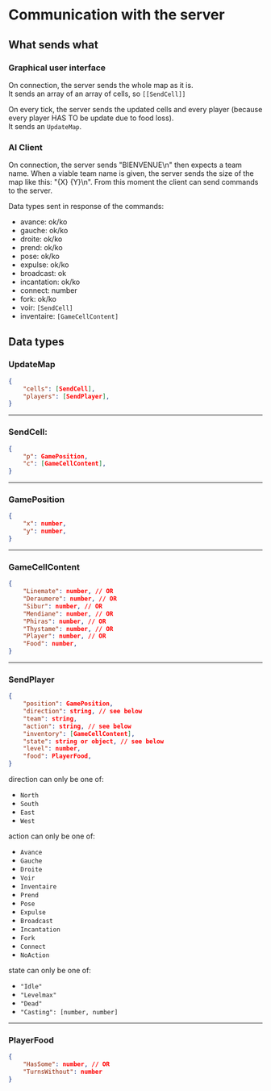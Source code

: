 # Communication with the server

## What sends what

### Graphical user interface

On connection, the server sends the whole map as it is. <br />
It sends an array of an array of cells, so `[[SendCell]]`

On every tick, the server sends the updated cells and every player
(because every player HAS TO be update due to food loss). <br />
It sends an `UpdateMap`.

### AI Client

On connection, the server sends "BIENVENUE\n" then expects a team name. When a viable team name is given, the server sends the size of the map like this: "{X} {Y}\n". From this moment the client can send commands to the server.

Data types sent in response of the commands:
- avance: ok/ko
- gauche: ok/ko
- droite: ok/ko
- prend: ok/ko
- pose: ok/ko
- expulse: ok/ko
- broadcast: ok
- incantation: ok/ko
- connect: number
- fork: ok/ko
- voir: `[SendCell]`
- inventaire: `[GameCellContent]`

## Data types

### UpdateMap

```json
{
	"cells": [SendCell],
	"players": [SendPlayer], 
}
```

---
### SendCell:

```json
{
	"p": GamePosition,
	"c": [GameCellContent], 
}
```

---
### GamePosition

```json
{
	"x": number,
	"y": number, 
}
```

---
### GameCellContent

```json
{
	"Linemate": number, // OR
	"Deraumere": number, // OR
	"Sibur": number, // OR
	"Mendiane": number, // OR
	"Phiras": number, // OR
	"Thystame": number, // OR
	"Player": number, // OR
	"Food": number,
}
```

---
### SendPlayer

```json
{
	"position": GamePosition,
	"direction": string, // see below
	"team": string,
	"action": string, // see below
	"inventory": [GameCellContent],
	"state": string or object, // see below
	"level": number,
	"food": PlayerFood,
}
```

direction can only be one of:
- `North`
- `South`
- `East`
- `West`

action can only be one of:
- `Avance`
- `Gauche`
- `Droite`
- `Voir`
- `Inventaire`
- `Prend`
- `Pose`
- `Expulse`
- `Broadcast`
- `Incantation`
- `Fork`
- `Connect`
- `NoAction`

state can only be one of:
- `"Idle"`
- `"Levelmax"`
- `"Dead"`
- `"Casting": [number, number]`

---
### PlayerFood
```json
{
	"HasSome": number, // OR
	"TurnsWithout": number
}
```